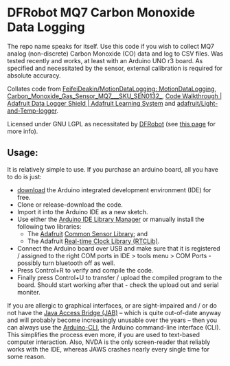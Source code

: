 # DFRobot MQ7 Carbon Monoxide Data Logging
The repo name speaks for itself.  Use this code if you wish to collect MQ7 analog (non-discrete) Carbon Monoxide (CO) data and log to CSV files.  Was tested recently and works, at least with an Arduino UNO r3 board.  As specified and necessitated by the sensor, external calibration is required for absolute accuracy.

Collates code from [FeifeiDeakin/MotionDataLogging: MotionDataLogging](https://github.com/FeifeiDeakin/MotionDataLogging), [Carbon_Monoxide_Gas_Sensor_MQ7___SKU_SEN0132_](https://wiki.dfrobot.com/Carbon_Monoxide_Gas_Sensor_MQ7___SKU_SEN0132_), [Code Walkthrough | Adafruit Data Logger Shield | Adafruit Learning System](https://learn.adafruit.com/adafruit-data-logger-shield/using-the-real-time-clock-3) and [adafruit/Light-and-Temp-logger](https://github.com/adafruit/Light-and-Temp-logger).

Licensed under GNU LGPL as necessitated by [DFRobot](https://www.dfrobot.com/) (see [this page](https://www.gnu.org/licenses/) for more info).

## Usage:
It is relatively simple to use.  If you purchase an arduino board, all you have to do is just:
* [download](https://www.arduino.cc/en/main/software) the Arduino integrated development environment (IDE) for free.
* Clone or release-download the code.
* Import it into the Arduino IDE as a new sketch.
* Use either the [Arduino IDE Library Manager](https://www.arduino.cc/en/guide/libraries) or manually install the following two libraries:
  * The [Adafruit](https://www.adafruit.com/) [Common Sensor Library](https://github.com/adafruit/Adafruit_Sensor); and
  * The Adafruit [Real-time Clock Library (RTCLib)](https://github.com/adafruit/RTClib).
* Connect the Arduino board over USB and make sure that it is registered / assigned to the right COM ports in IDE > tools menu > COM Ports - possibly turn bluetooth off as well.
* Press Control+R to verify and compile the code.
* Finally press Control+U to transfer / upload the compiled program to the board.  Should start working after that - check the upload out and serial moniter.

If you are allergic to graphical interfaces, or are sight-impaired and / or do not have the [Java Access Bridge (JAB)](https://docs.oracle.com/javase/accessbridge/2.0.2/introduction.htm) &ndash; which is quite out-of-date anyway and will probably become increasingly unusable over the years &ndash; then you can always use the [Arduino-CLI](https://www.arduino.cc/pro/cli), the Arduino command-line interface (CLI).  This simplifies the process even more, if you are used to text-based computer interaction.  Also, NVDA is the only screen-reader that reliably works with the IDE, whereas JAWS crashes nearly every single time for some reason.
